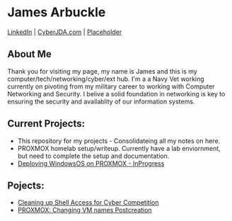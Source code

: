 # James Arbuckle
[LinkedIn](https://www.linkedin.com/in/cyber-jda/) | [CyberJDA.com](https://cyberjda.com/) | [Placeholder](link)

## About Me
Thank you for visiting my page, my name is James and this is my computer/tech/networking/cyber/ext hub. I'm a a Navy Vet working currently on pivoting from my military career to working with Computer Networking and Security. I belive a solid foundation in networking is key to ensuring the security and availablity of our information systems.

## Current Projects:

- This repository for my projects - Consolidateing all my notes on here.
- PROXMOX homelab setup/writeup. Currently have a lab enviornment, but need to complete the setup and documentation.
- [Deploying WindowsOS on PROXMOX - InProgress](https://github.com/jdarbuckle/Deploying_Windows_In_Proxmox)

## Pojects:

- [Cleaning up Shell Access for Cyber Competition](https://github.com/jdarbuckle/NoRoot)
- [PROXMOX: Changing VM names Postcreation](https://github.com/jdarbuckle/PROXMOX_Change_VM_Names)














<!--
**jdarbuckle/jdarbuckle** is a ✨ _special_ ✨ repository because its `README.md` (this file) appears on your GitHub profile.
-->
